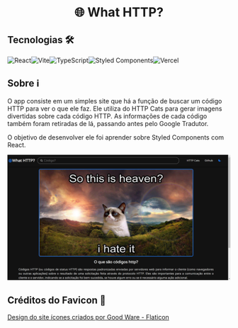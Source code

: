 <center><h1>🌐 What HTTP?</h1></center>

## Tecnologias 🛠️
![React](https://img.shields.io/badge/react-%2320232a.svg?style=for-the-badge&logo=react&logoColor=%2361DAFB)![Vite](https://img.shields.io/badge/vite-%23646CFF.svg?style=for-the-badge&logo=vite&logoColor=white)![TypeScript](https://img.shields.io/badge/typescript-%23007ACC.svg?style=for-the-badge&logo=typescript&logoColor=white)![Styled Components](https://img.shields.io/badge/styled--components-DB7093?style=for-the-badge&logo=styled-components&logoColor=white)![Vercel](https://img.shields.io/badge/vercel-%23000000.svg?style=for-the-badge&logo=vercel&logoColor=white)

## Sobre ℹ️
O app consiste em um simples site que há a função de buscar um código HTTP para ver o que ele faz. Ele utiliza do HTTP Cats para gerar imagens divertidas sobre cada código HTTP. As informações de cada código também foram retiradas de lá, passando antes pelo Google Tradutor.

O objetivo de desenvolver ele foi aprender sobre Styled Components com React.

![Image do projeto](./docs/project.png)

## Créditos do Favicon 🌟
<a href="https://www.flaticon.com/br/icones-gratis/design-do-site" title="design do site ícones">Design do site ícones criados por Good Ware - Flaticon</a>